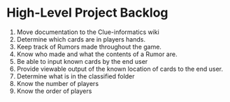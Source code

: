# High-Level Project Backlog #

1. Move documentation to the Clue-informatics wiki
1. Determine which cards are in players hands.
1. Keep track of Rumors made throughout the game.
1. Know who made and what the contents of a Rumor are.
1. Be able to input known cards by the end user
1. Provide viewable output of the known location of cards to the end user.
1. Determine what is in the classified folder
1. Know the number of players
1. Know the order of players
